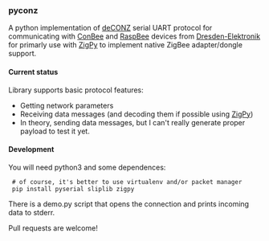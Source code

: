 ### pyconz

A python implementation of [deCONZ](https://www.dresden-elektronik.de/funktechnik/products/software/pc/deconz/) serial UART protocol for communicating with [ConBee](https://www.dresden-elektronik.de/conbee/) and [RaspBee](https://www.dresden-elektronik.de/raspbee/) devices from [Dresden-Elektronik](https://github.com/dresden-elektronik/) for primarly use with [ZigPy](https://github.com/zigpy/zigpy/) to implement native ZigBee adapter/dongle support.

#### Current status

Library supports basic protocol features:
 - Getting network parameters
 - Receiving data messages (and decoding them if possible using [ZigPy](https://github.com/zigpy/zigpy/))
 - In theory, sending data messages, but I can't really generate proper payload to test it yet.

#### Development

You will need python3 and some dependences:

     # of course, it's better to use virtualenv and/or packet manager
     pip install pyserial sliplib zigpy

There is a demo.py script that opens the connection and prints incoming data to stderr.

Pull requests are welcome!
